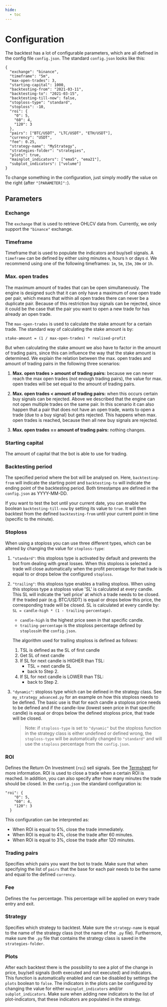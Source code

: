 ```yaml
---
hide:
  - toc
---
```

# Configuration
The backtest has a lot of configurable parameters, which are all defined in the config file ```config.json```. The
standard ```config.json``` looks like this:
```
{
  "exchange": "binance",
  "timeframe": "5m",
  "max-open-trades": 3,
  "starting-capital": 1000,
  "backtesting-from": "2021-03-11",
  "backtesting-to": "2021-03-15",
  "backtesting-till-now": false,
  "stoploss-type": "standard",
  "stoploss": -10,
  "roi": {
    "0": 5,
    "60": 4,
    "120": 3
  },
  "pairs": ["BTC/USDT", "LTC/USDT", "ETH/USDT"],
  "currency": "USDT",
  "fee": 0.25,
  "strategy-name": "MyStrategy",
  "strategies-folder": "strategies",
  "plots": true,
  "mainplot_indicators": ["ema5", "ema21"],
  "subplot_indicators": ["volume"]
}
```
To change something in the configuration, just simply modify the value on the right (after ```"[PARAMETER]":```).

## Parameters
### Exchange
The ```exchange``` that is used to retrieve OHLCV data from. Currently, we only support the ```"binance"``` exchange.

### Timeframe
Timeframe that is used to populate the indicators and buy/sell signals. A ```timeframe``` can be defined by either using 
minutes ```m```, hours ```h``` or days ```d```. We recommend using one of the following timeframes:
```1m```, ```5m```, ```15m```, ```30m``` or ```1h```. 

### Max. open trades
The maximum amount of trades that can be open simultaneously. The engine is designed such that it can only have a 
maximum of one open trade per pair, which means that within all open trades there can never be a duplicate pair. Because
of this restriction buy signals can be rejected, since it could be the case that the pair you want to open a new trade
for has already an open trade.

The ```max-open-trades``` is used to calculate the stake amount for a certain trade. The standard way of calculating the stake 
amount is by:
```
stake-amount = (1 / max-open-trades) * realised-profit
```

But when calculating the stake amount we also have to factor in the amount of trading pairs, since this can influence 
the way that the stake amount is determined. We explain the relation between the max. open trades and amount of trading
pairs in the following three scenarios:

1. **Max. open trades > amount of trading pairs:** because we can never reach the max open trades (not enough trading pairs),
   the value for max. open trades will be set equal to the amount of trading pairs.
   
2. **Max. open trades < amount of trading pairs:** when this occurs certain buy signals can be rejected. Above we 
   described that the engine can not open multiple trades on the same pair. In this scenario it can also happen that a 
   pair that does not have an open trade, wants to open a trade (due to a buy signal) but gets rejected. This happens
   when max. open trades is reached, because then all new buy signals are rejected.
   
3. **Max. open trades == amount of trading pairs:** nothing changes.

### Starting capital
The amount of capital that the bot is able to use for trading.

### Backtesting period
The specified period where the bot will be analysed on. Here, ```backtesting-from``` will indicate the starting point and 
```backtesting-to``` will indicate the ending point of the backtesting period. Both timestamps are defined in the 
```config.json``` as YYYY-MM-DD. 

If you want to test the bot until your current date, you can enable the boolean 
```backtesting-till-now``` by setting its value to ```true```. It will then backtest from the defined 
```backtesting-from``` until your current point in time (specific to the minute).

### Stoploss
When using a stoploss you can use three different types, which can be altered by changing the value for 
```stoploss-type```:
1. ```"standard"```: this stoploss type is activated by default and prevents the bot from dealing with great losses. 
   When this stoploss is selected a trade will close automatically when the profit percentage for that trade is equal to 
   or drops below the configured ```stoploss```.
   
2. ```"trailing"```: this stoploss type enables a trailing stoploss. When using this stoploss type a stoploss value 'SL'
   is calculated at every candle. This SL will indicate the 'sell price' at which a trade needs to be closed. If the 
   traded pair (e.g. BTC/USDT) is equal or drops below this price, the corresponding trade will be closed. SL is 
   calculated at every candle by: ```SL = candle-high * (1 - trailing-percentage)```. 
   - ```candle-high``` is the highest price seen in that specific candle.
   - ```trailing-percentage``` is the stoploss percentage defined by ```stoploss```in the ```config.json```.
   
   The algorithm used for trailing stoploss is defined as follows:
   1. TSL is defined as the SL of first candle
   2. Get SL of next candle
   3. If SL for next candle is HIGHER than TSL:
       - TSL = next candle SL
       - back to Step 2.
   4. If SL for next candle is LOWER than TSL:
       - back to Step 2.
      
3. ```"dynamic"```: stoploss type which can be defined in the strategy class. See ```my_strategy_advanced.py``` for an
   example on how this stoploss needs to be defined. The basic use is that for each candle a stoploss price needs to be
   defined and if the candle-low (lowest seen price in that specific candle) is equal or drops below the defined
   stoploss price, that trade will be closed.
   > Note: if ```stoploss-type``` is set to ```"dynamic"``` but the stoploss function in the strategy class is either
   > undefined or defined wrong, the ```stoploss-type``` will be automatically changed to ```"standard"``` and will use
   > the ```stoploss``` percentage from the ```config.json```.

### ROI
Defines the Return On Investment (```roi```) sell signals. See the 
[Termsheet](https://docs.dematrading.ai/getting_started/trading101/termsheet/#roi) for more information. ROI is used to
close a trade when a certain ROI is reached. In addition, you can also specify after how many minutes the trade should 
be closed. In the ```config.json``` the standard configuration is:
```
"roi": {
    "0": 5,
    "60": 4,
    "120": 3
  }
```
This configuration can be interpreted as: 
- When ROI is equal to 5%, close the trade immediately.
- When ROI is equal to 4%, close the trade after 60 minutes.
- When ROI is equal to 3%, close the trade after 120 minutes.

### Trading pairs
Specifies which pairs you want the bot to trade. Make sure that when specifying the list of ```pairs``` that the base
for each pair needs to be the same and equal to the defined ```currency```.

### Fee
Defines the ```fee``` percentage. This percentage will be applied on every trade entry and exit.

### Strategy
Specifies which strategy to backtest. Make sure the ```strategy-name``` is equal to the name of the strategy class
(not the name of the ```.py``` file). Furthermore, make sure the ```.py``` file that contains the strategy class is 
saved in the ```strategies-folder```.

### Plots
After each backtest there is the possibility to see a plot of the change in price, buy/sell signals (both executed and 
not executed) and indicators. This function is automatically enabled and can be disabled by settings the ```plots``` 
boolean to ```false```. The indicators in the plots can be configured by changing the value for either 
```mainplot_indicators``` and/or ```subplot_indicators```. Make sure when adding new indicators to the list of
plot-indicators, that these indicators are populated in the strategy.
